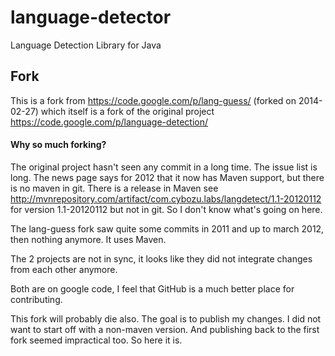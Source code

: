 # language-detector

Language Detection Library for Java


## Fork

This is a fork from https://code.google.com/p/lang-guess/ (forked on 2014-02-27)
which itself is a fork of the original project https://code.google.com/p/language-detection/

#### Why so much forking?

The original project hasn't seen any commit in a long time. The issue list is long.
The news page says for 2012 that it now has Maven support, but there is no maven in git.
There is a release in Maven see http://mvnrepository.com/artifact/com.cybozu.labs/langdetect/1.1-20120112
for version 1.1-20120112 but not in git. So I don't know what's going on here.

The lang-guess fork saw quite some commits in 2011 and up to march 2012, then nothing anymore.
It uses Maven.

The 2 projects are not in sync, it looks like they did not integrate changes from each other anymore.

Both are on google code, I feel that GitHub is a much better place for contributing.

This fork will probably die also. The goal is to publish my changes. I did not want to start off
with a non-maven version. And publishing back to the first fork seemed impractical too. So here it is.

